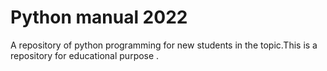 # Python manual 2022
A repository of python programming for new students in the topic.This is a repository for educational purpose .
